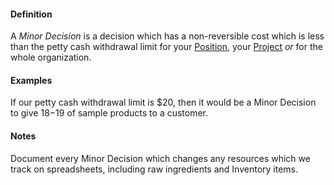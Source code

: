 #### Definition

A *Minor Decision* is a decision which has a non-reversible cost which is less than the petty cash withdrawal limit for your [Position](https://github.com/gcassel/Modular-Organizing-Terminology/blob/JOBranch/compound-terms/position.md), your [Project](https://github.com/gcassel/Modular-Organizing-Terminology/blob/JOBranch/compound-terms/project.md) *or* for the whole organization.

#### Examples

If our petty cash withdrawal limit is $20, then it would be a Minor Decision to give $18-$19 of sample products to a customer.

#### Notes

Document every Minor Decision which changes any resources which we track on spreadsheets, including raw ingredients and Inventory items.
